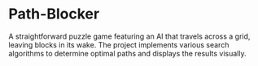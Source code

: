 # Path-Blocker
A straightforward puzzle game featuring an AI that travels across a grid, leaving blocks in its wake. The project implements various search algorithms to determine optimal paths and displays the results visually.
